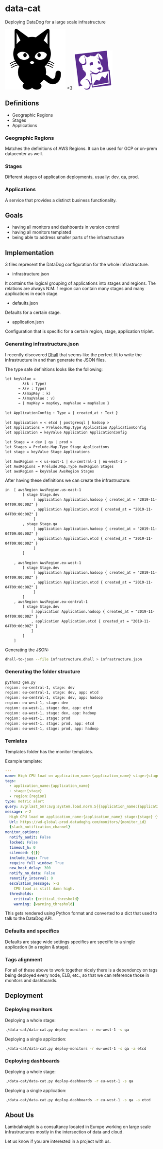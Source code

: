 # data-cat

Deploying DataDog for a large scale infrastructure

![image](imgs/cat.svg) <3 ![image](imgs/dd.svg)

## Definitions

- Geographic Regions
- Stages
- Applications

### Geographic Regions

Matches the definitions of AWS Regions. It can be used for GCP or on-prem datacenter as well.

### Stages

Different stages of application deployments, usually: dev, qa, prod.

### Applications

A service that provides a distinct business functionality. 

## Goals

- having all monitors and dashboards in version control
- having all monitors templated 
- being able to address smaller parts of the infrastructure

## Implementation

3 files represent the DataDog configuration for the whole infrastructure.

- infrastructure.json

It contains the logical grouping of applications into stages and regions. The relations are always N:M. 1 region can contain many stages and many applications in each stage.

- defaults.json

Defaults for a certain stage.

- application.json

Configuration that is specific for a certain region, stage, application triplet.

### Generating infrastructure.json

I recently discovered [Dhall](https://dhall-lang.org) that seems like the perfect fit to write the infrastructure in and than generate the JSON files.

The type safe definitions looks like the following:

```Dhall
let keyValue =
        λ(k : Type)
      → λ(v : Type)
      → λ(mapKey : k)
      → λ(mapValue : v)
      → { mapKey = mapKey, mapValue = mapValue }

let ApplicationConfig : Type = { created_at : Text } 

let Application = < etcd | postgresql | hadoop >
let Applications = Prelude.Map.Type Application ApplicationConfig
let application = keyValue Application ApplicationConfig

let Stage = < dev | qa | prod >
let Stages = Prelude.Map.Type Stage Applications
let stage = keyValue Stage Applications

let AwsRegion = < us-east-1 | eu-central-1 | eu-west-1 >
let AwsRegions = Prelude.Map.Type AwsRegion Stages
let awsRegion = keyValue AwsRegion Stages
```

After having these definitions we can create the infrastructure:

```Dhall
in  [ awsRegion AwsRegion.us-east-1
        [ stage Stage.dev
             [ application Application.hadoop { created_at = "2019-11-04T09:00:00Z" } 
             , application Application.etcd { created_at = "2019-11-04T09:00:00Z" } 
             ]
        , stage Stage.qa
             [ application Application.hadoop { created_at = "2019-11-04T09:00:00Z" } 
             , application Application.etcd { created_at = "2019-11-04T09:00:00Z" } 
             ]
        ]
        
    , awsRegion AwsRegion.eu-west-1
        [ stage Stage.dev
             [ application Application.hadoop { created_at = "2019-11-04T09:00:00Z" } 
             , application Application.etcd { created_at = "2019-11-04T09:00:00Z" } 
             ]
        ]
    , awsRegion AwsRegion.eu-central-1
        [ stage Stage.dev
            [ application Application.hadoop { created_at = "2019-11-04T09:00:00Z" } 
            , application Application.etcd { created_at = "2019-11-04T09:00:00Z" } 
            ]
        ]
    ]
```

Generating the JSON:

```bash
dhall-to-json --file infrastructure.dhall > infrastructure.json
```

### Generating the folder structure

```Bash
python3 gen.py                                                                        
region: eu-central-1, stage: dev
region: eu-central-1, stage: dev, app: etcd
region: eu-central-1, stage: dev, app: hadoop
region: eu-west-1, stage: dev
region: eu-west-1, stage: dev, app: etcd
region: eu-west-1, stage: dev, app: hadoop
region: eu-west-1, stage: prod
region: eu-west-1, stage: prod, app: etcd
region: eu-west-1, stage: prod, app: hadoop
```

### Temlates

Templates folder has the monitor templates. 

Example template:

```YAML
---
name: High CPU load on application_name:{application_name} stage:{stage} {{{{host.name}}}} / {{{{host.ip}}}}
tags:
  - application_name:{application_name}
  - stage:{stage}
  - region:{region}
type: metric alert
query: avg(last_5m):avg:system.load.norm.5{{application_name:{application_name},stage:{stage}}} by {{host}} > {critical_threshold}
message: >-2
  High CPU load on application_name:{application_name} stage:{stage} {{{{host.name}}}} / {{{{host.ip}}}} for 5 consecutive minutes on this node.
  Url: https://wd-global-prod.datadoghq.com/monitors/{monitor_id}
  {slack_notification_channel}
monitor_options:
  notify_audit: False
  locked: False
  timeout_h: 0
  silenced: {{}}
  include_tags: True
  require_full_window: True
  new_host_delay: 300
  notify_no_data: False
  renotify_interval: 0
  escalation_message: >-2
    CPU load is still damn high.
  thresholds:
    critical: {critical_threshold}
    warning: {warning_threshold}
```

This gets rendered using Python format and converted to a dict that used to talk to the DataDog API.

### Defaults and specifics

Defaults are stage wide settings specifics are specific to a single application (in a region & stage).

### Tags alignment

For all of these above to work together nicely there is a dependency on tags being deployed every node, ELB, etc., so that we can reference those in monitors and dashboards.

## Deployment

### Deploying monitors

Deploying a whole stage:

```bash
./data-cat/data-cat.py deploy-monitors -r eu-west-1 -s qa 
```

Deploying a single application:

```bash
./data-cat/data-cat.py deploy-monitors -r eu-west-1 -s qa -a etcd
```

### Deploying dashboards

Deploying a whole stage:

```bash
./data-cat/data-cat.py deploy-dashboards -r eu-west-1 -s qa 
```

Deploying a single application:

```bash
./data-cat/data-cat.py deploy-dashboards -r eu-west-1 -s qa -a etcd
```

## About Us

LambdaInsight is a consultancy located in Europe working on large scale infrastructures mostly in the intersection of data and cloud.

Let us know if you are interested in a project with us.

